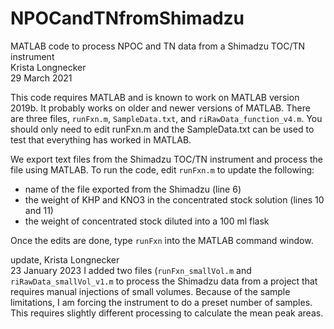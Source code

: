 # NPOCandTNfromShimadzu
MATLAB code to process NPOC and TN data from a Shimadzu TOC/TN instrument\
Krista Longnecker\
29 March 2021

This code requires MATLAB and is known to work on MATLAB version 2019b. It probably works on older and newer versions of MATLAB. There are three files, `runFxn.m`, `SampleData.txt`, and `riRawData_function_v4.m`. You should only need to edit runFxn.m and the SampleData.txt can be used to test that everything has worked in MATLAB.

We export text files from the Shimadzu TOC/TN instrument and process the file using MATLAB. To run the code, edit `runFxn.m` to update the following:
* name of the file exported from the Shimadzu (line 6)
* the weight of KHP and KNO3 in the concentrated stock solution (lines 10 and 11)
* the weight of concentrated stock diluted into a 100 ml flask

Once the edits are done, type `runFxn` into the MATLAB command window.

update, Krista Longnecker\
23 January 2023
I added two files (`runFxn_smallVol.m` and `riRawData_smallVol_v1.m` to process the Shimadzu data from a project that requires manual injections of small volumes. Because of the sample limitations, I am forcing the instrument to do a preset number of samples. This requires slightly different processing to calculate the mean peak areas.
